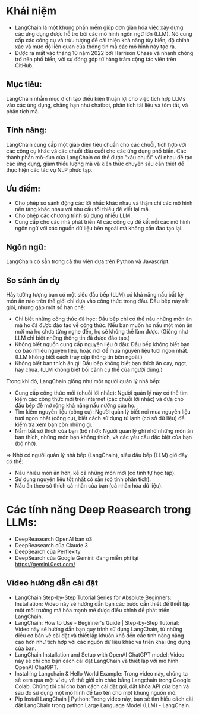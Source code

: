 # Khái niệm
* LangChain là một khung phần mềm giúp đơn giản hóa việc xây dựng các ứng dụng được hỗ trợ bởi các mô hình ngôn ngữ lớn (LLM). Nó cung cấp các công cụ và trừu tượng để cải thiện khả năng tùy biến, độ chính xác và mức độ liên quan của thông tin mà các mô hình này tạo ra.
* Được ra mắt vào tháng 10 năm 2022 bởi Harrison Chase và nhanh chóng trở nên phổ biến, với sự đóng góp từ hàng trăm cộng tác viên trên GitHub.

## Mục tiêu: 
LangChain nhằm mục đích tạo điều kiện thuận lợi cho việc tích hợp LLMs vào các ứng dụng, chẳng hạn như chatbot, phân tích tài liệu và tóm tắt, và phân tích mã.

## Tính năng: 
LangChain cung cấp một giao diện tiêu chuẩn cho các chuỗi, tích hợp với các công cụ khác và các chuỗi đầu cuối cho các ứng dụng phổ biến. Các thành phần mô-đun của LangChain có thể được "xâu chuỗi" với nhau để tạo các ứng dụng, giảm thiểu lượng mã và kiến thức chuyên sâu cần thiết để thực hiện các tác vụ NLP phức tạp.

## Ưu điểm:
* Cho phép so sánh động các lời nhắc khác nhau và thậm chí các mô hình nền tảng khác nhau với nhu cầu tối thiểu để viết lại mã.
* Cho phép các chương trình sử dụng nhiều LLM.
* Cung cấp cho các nhà phát triển AI các công cụ để kết nối các mô hình ngôn ngữ với các nguồn dữ liệu bên ngoài mà không cần đào tạo lại.

## Ngôn ngữ: 
LangChain có sẵn trong cả thư viện dựa trên Python và Javascript.

## So sánh ẩn dụ
Hãy tưởng tượng bạn có một siêu đầu bếp (LLM) có khả năng nấu bất kỳ món ăn nào trên thế giới chỉ dựa vào công thức trong đầu. Đầu bếp này rất giỏi, nhưng gặp một số hạn chế:

* Chỉ biết những công thức đã học: Đầu bếp chỉ có thể nấu những món ăn mà họ đã được đào tạo về công thức. Nếu bạn muốn họ nấu một món ăn mới mà họ chưa từng nghe đến, họ sẽ không thể làm được. (Giống như LLM chỉ biết những thông tin đã được đào tạo.)
* Không biết nguồn cung cấp nguyên liệu ở đâu: Đầu bếp không biết bạn có bao nhiêu nguyên liệu, hoặc nơi để mua nguyên liệu tươi ngon nhất. (LLM không biết cách truy cập thông tin bên ngoài.)
* Không biết bạn thích ăn gì: Đầu bếp không biết bạn thích ăn cay, ngọt, hay chua. (LLM không biết bối cảnh cụ thể của người dùng.)

Trong khi đó, LangChain giống như một người quản lý nhà bếp:

* Cung cấp công thức mới (chuỗi lời nhắc): Người quản lý này có thể tìm kiếm các công thức mới trên internet (các chuỗi lời nhắc) và đưa cho đầu bếp để mở rộng khả năng nấu nướng của họ.
* Tìm kiếm nguyên liệu (công cụ): Người quản lý biết nơi mua nguyên liệu tươi ngon nhất (công cụ), biết cách sử dụng tủ lạnh (cơ sở dữ liệu) để kiểm tra xem bạn còn những gì.
* Nắm bắt sở thích của bạn (bộ nhớ): Người quản lý ghi nhớ những món ăn bạn thích, những món bạn không thích, và các yêu cầu đặc biệt của bạn (bộ nhớ).

=> Nhờ có người quản lý nhà bếp (LangChain), siêu đầu bếp (LLM) giờ đây có thể:

* Nấu nhiều món ăn hơn, kể cả những món mới (có tính tự học tập).
* Sử dụng nguyên liệu tốt nhất có sẵn (có tính phân tích).
* Nấu ăn theo sở thích cá nhân của bạn (cá nhân hóa dữ liệu).

# Các tính năng Deep Reasearch trong LLMs:
* DeepReasearch OpenAI bản o3
* DeepReasearch của Claude 3
* DeepSearch của Perflexity
* DeepSearch của Google Gemini: đang miễn phí tại https://gemini.0est.com/

## Video hướng dẫn cài đặt

* LangChain Step-by-Step Tutorial Series for Absolute Beginners: Installation: Video này sẽ hướng dẫn bạn các bước cần thiết để thiết lập một môi trường mã hóa mạnh mẽ được điều chỉnh để phát triển LangChain.
* LangChain: How to Use - Beginner's Guide | Step-by-Step Tutorial: Video này sẽ hướng dẫn bạn quy trình sử dụng LangChain, từ những điều cơ bản về cài đặt và thiết lập khuôn khổ đến các tính năng nâng cao hơn như tích hợp với các nguồn dữ liệu khác và triển khai ứng dụng của bạn.
* LangChain Installation and Setup with OpenAI ChatGPT model: Video này sẽ chỉ cho bạn cách cài đặt LangChain và thiết lập với mô hình OpenAI ChatGPT.
* Installing Langchain & Hello World Example: Trong video này, chúng ta sẽ xem qua một ví dụ về thế giới xin chào bằng Langchain trong Google Colab. Chúng tôi chỉ cho bạn cách cài đặt gói, đặt khóa API của bạn và sau đó sử dụng một mô hình để tạo tên cho một khung nguồn mở.
* Pip Install LangChain | Python: Trong video này, bạn sẽ tìm hiểu cách cài đặt LangChain trong python Large Language Model (LLM) - LangChain.

